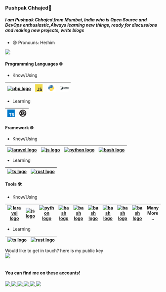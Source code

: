
### Pushpak Chhajed🍍

##### I am Pushpak Chhajed from Mumbai, India who is Open Source and DevOps enthusiastic,Always learning new things, ready for discussions and making new projects, write blogs

- 😄 Pronouns: He/him

![](https://komarev.com/ghpvc/?username=pushpak1300)

#### Programming Languages 🌐
- Know/Using

| [<img src="https://icongr.am/devicon/php-original.svg?size=60&color=currentColor" alt="php logo" width="40">](http://php.net/docs.php) | [<img src="https://raw.githubusercontent.com/github/explore/80688e429a7d4ef2fca1e82350fe8e3517d3494d/topics/javascript/javascript.png" alt="js logo" width="24">](https://developer.mozilla.org/en-US/docs/Web/JavaScript)  |  [<img src="https://raw.githubusercontent.com/github/explore/80688e429a7d4ef2fca1e82350fe8e3517d3494d/topics/python/python.png" alt="python logo" width="28">](https://www.python.org/) | [<img src="https://raw.githubusercontent.com/github/explore/80688e429a7d4ef2fca1e82350fe8e3517d3494d/topics/bash/bash.png" alt="bash logo" width="28">](https://www.gnu.org/software/bash/)  |
|---|---|---|---|

- Learning

|  [<img src="https://raw.githubusercontent.com/github/explore/80688e429a7d4ef2fca1e82350fe8e3517d3494d/topics/typescript/typescript.png" alt="ts logo" width="24">](https://www.typescriptlang.org/) |  [<img src="https://raw.githubusercontent.com/github/explore/80688e429a7d4ef2fca1e82350fe8e3517d3494d/topics/rust/rust.png" alt="rust logo" width="24">](https://www.rust-lang.org/)|
|---|---|

#### Framework 🌐
- Know/Using

| [<img src="https://icongr.am/devicon/laravel-plain.svg?size=33&color=f52929" alt="laravel logo" width="30">](https://laravel.com/) | [<img src="https://icongr.am/devicon/vuejs-original.svg?size=33&color=3c3939" alt="js logo" width="24">](https://vuejs.org/)  |  [<img src="https://icongr.am/devicon/django-original.svg?size=33&color=0d4601" alt="python logo" width="35">](https://www.djangoproject.com/) | [<img src="https://icongr.am/devicon/bootstrap-plain.svg?size=33&color=893f92" alt="bash logo" width="35">](https://getbootstrap.com/)  |
|---|---|---|---|

- Learning

|  [<img src="https://flutter.dev/assets/flutter-lockup-1caf6476beed76adec3c477586da54de6b552b2f42108ec5bc68dc63bae2df75.png" alt="ts logo" width="60">](https://www.typescriptlang.org/) |  [<img src="https://laravel-livewire.com/img/twitter.png" alt="rust logo" width="35">](https://laravel-livewire.com/)|
|---|---|

#### Tools 🛠️
- Know/Using

| [<img src="https://icongr.am/devicon/amazonwebservices-original-wordmark.svg?size=33&color=893f92" alt="laravel logo" width="60">](https://aws.amazon.com/) | [<img src="https://icongr.am/devicon/docker-original.svg?size=33&color=893f92" alt="js logo" width="35">](https://www.docker.com/)  |  [<img src="https://icongr.am/devicon/git-original.svg?size=33&color=893f92" alt="python logo" width="35">](https://git-scm.com/) | [<img src="https://icongr.am/devicon/slack-original.svg?size=33&color=893f92" alt="bash logo" width="35">](https://slack.com/intl/en-in/)  |[<img src="https://icongr.am/devicon/trello-plain.svg?size=33&color=2298d3" alt="bash logo" width="35">](https://trello.com/)  |[<img src="https://icongr.am/devicon/ubuntu-plain.svg?size=33&color=f45d0b" alt="bash logo" width="35">](https://www.ubuntu.com/)  |[<img src="https://icongr.am/devicon/webpack-original.svg?size=33&color=f45d0b" alt="bash logo" width="35">](https://webpack.js.org/)  |[<img src="https://icongr.am/devicon/mysql-original.svg?size=33&color=f45d0b" alt="bash logo" width="35">](https://www.mysql.com/)  |[<img src="https://icongr.am/devicon/nginx-original.svg?size=33&color=f45d0b" alt="bash logo" width="35">](https://www.nginx.com/)  |Many More ..
|---|---|---|---|---|---|---|---|---|---|

- Learning

|  [<img src="https://www.gstatic.com/devrel-devsite/prod/v4d5d232859440be8edf63a1095b80ebe5c19605e99f3b348a30c4b0140c2eb88/cloud/images/favicons/onecloud/apple-icon.png" alt="ts logo" width="40">](https://cloud.google.com/) |  [<img src="https://seeklogo.com/images/K/kubernetes-logo-3A67038EAB-seeklogo.com.png" alt="rust logo" width="35">](https://kubernetes.io/)|
|---|---|




 Would like to get in touch? here is my public key 
 <br> <a href='https://keybase.io/pushpak1300'><img src="https://img.shields.io/keybase/pgp/pushpak1300?color=pinl&label=PGP&style=for-the-badge"/></a></br>
 <br>
 
#### You can find me on these accounts!

<p>
<a href='https://twitter.com/pushpak1300'><a href="https://pushpak1300.me/" target="_blank">
  <img src="https://img.shields.io/badge/website-%23E34F26.svg?&style=for-the-badge" />
</a> 
 
 <a href="https://twitter.com/pushpak1300" target="_blank">
  <img src="https://img.shields.io/badge/twitter-%231DA1F2.svg?&style=for-the-badge&logo=twitter&logoColor=white" />
</a> 

<a href="https://www.linkedin.com/in/pushpak-c-286b17b1/" target="_blank">
  <img src="https://img.shields.io/badge/linkedin-%230077B5.svg?&style=for-the-badge&logo=linkedin&logoColor=white" />
</a> 

<a href="https://dev.to/pushpak1300/" target="_blank">
  <img src="http://img.shields.io/badge/dev.to-gray?style=for-the-badge&logo=dev.to&?logoColor=white?logoWidth=100?label=" />
</a> 

<a href="https://stackoverflow.com/users/11074838/pushpak-chhajed" target="_blank">
  <img src="http://img.shields.io/badge/STACKOVERFLOW-black?style=for-the-badge&logo=stackoverflow" />
</a> 

<a href="https://www.reddit.com/user/pushpak1300" target="_blank">
  <img src="http://img.shields.io/badge/reddit-gray?style=for-the-badge&logo=reddit" />
</a> 

</p>

